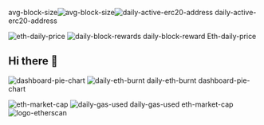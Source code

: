 avg-block-size![avg-block-size](https://github.com/user-attachments/assets/a1beadf5-6466-47ef-a662-de68df2d3231)![daily-active-erc20-address](https://github.com/user-attachments/assets/3ef6a5b5-ccab-4b8e-bd46-f61c245fb0a2) daily-active-erc20-address

![eth-daily-price](https://github.com/user-attachments/assets/480e9303-aa5a-4677-993b-6768bb9abf65) ![daily-block-rewards](https://github.com/user-attachments/assets/f3570852-3f94-424b-b4cc-30c231bbb0be)
daily-block-reward
Eth-daily-price
## Hi there 👋
![dashboard-pie-chart](https://github.com/user-attachments/assets/528f7c65-96ad-409c-80df-083098b6f6e9) ![daily-eth-burnt](https://github.com/user-attachments/assets/3279f9b8-ccbd-4ed6-8784-7af1bc9288c5)
daily-eth-burnt
dashboard-pie-chart
<!--
**roseteromeo56/roseteromeo56** is a ✨ _special_ ✨ repository because its `README.md` (this file) appears on your GitHub profile.
![eth-supply-growth](https://github.com/user-attachments/assets/60aea0f7-fa5b-4db6-a4e8-ec1243cbe654)

Here are some ideas to get you started:

- 🔭 I’m currently working on ...
- 🌱 I’m currently learning ...
- 👯 I’m looking to collaborate on ...
- 🤔 I’m looking for help with ...
- 💬 Ask me about ...
- 📫 How to reach me: ...
- 😄 Pronouns: ...
- ⚡ Fun fact: ...
-->
![eth-market-cap](https://github.com/user-attachments/assets/0180a010-72a7-4d56-9534-3c1f8eff7219) ![daily-gas-used](https://github.com/user-attachments/assets/19ccf734-fb9c-4356-85e7-d306665adf27)
daily-gas-used
eth-market-cap
![logo-etherscan](https://github.com/user-attachments/assets/902d71b1-f89f-43df-9198-0f96269359da)
